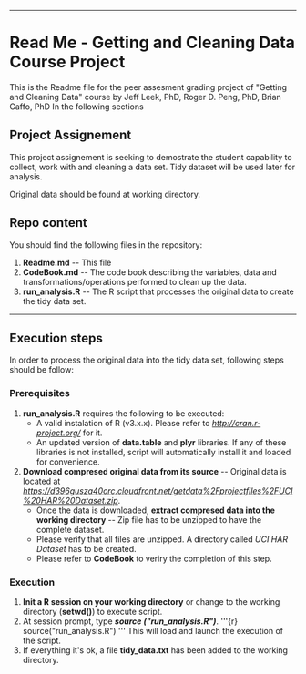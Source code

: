 ***
# Read Me - Getting and Cleaning Data Course Project

This is the Readme file for the peer assesment grading project of "Getting and Cleaning Data" course by Jeff Leek, PhD, Roger D. Peng, PhD, Brian Caffo, PhD 
In the following sections 

## Project Assignement  

This project assignement is seeking to demostrate the student capability to collect, work with and cleaning a data set. Tidy dataset will be used later for analysis.  

Original data should be found at working directory.

## Repo content

You should find the following files in the repository:

1. __Readme.md__ -- This file
2. __CodeBook.md__ -- The code book describing the variables, data and transformations/operations performed to clean up the data.
3. __run_analysis.R__ -- The R script that processes the original data to create the tidy data set. 

***
## Execution steps
In order to process the original data into the tidy data set, following steps should be follow:

### Prerequisites
1. __run_analysis.R__ requires the following to be executed:
    + A valid instalation of R (v3.x.x). Please refer to _http://cran.r-project.org/_ for it.
    + An updated version of __data.table__ and __plyr__ libraries. If any of these libraries is not installed, script will automatically install it and loaded for convenience. 
2. __Download compresed original data from its source__ -- Original data is located at _https://d396gusza40orc.cloudfront.net/getdata%2Fprojectfiles%2FUCI%20HAR%20Dataset.zip_. 
    + Once the data is downloaded, __extract compresed data into the working directory__ -- Zip file has to be unzipped to have the complete dataset. 
    + Please verify that all files are unzipped. A directory called _UCI HAR Dataset_ has to be created. 
    + Please refer to __CodeBook__ to veriry the completion of this step.

### Execution
1. __Init a R session on your working directory__ or change to the working directory (__setwd()__) to execute script.
2. At session prompt, type ___source ("run_analysis.R")___. 
'''{r}
source("run_analysis.R")
'''
This will load and launch the execution of the script.
3. If everything it's ok, a file __tidy_data.txt__ has been added to the working directory.